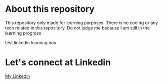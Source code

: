 # About this repository

This repository only made for learning purposes. There is no coding or any tech related in this repository.
Do not judge me because I am still in the learning progress

test linkedin learning bos

# Let's connect at Linkedin

[My Linkedin](https://www.linkedin.com/in/rio-rezky-seleng-13426221b/)
